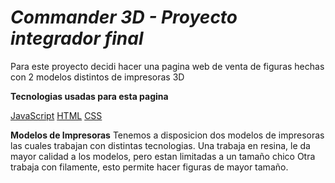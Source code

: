 # <em> Commander 3D - Proyecto integrador final </em>

Para este proyecto decidi hacer una pagina web de venta de figuras
hechas con 2 modelos distintos de impresoras 3D

__Tecnologias usadas para esta pagina__

[JavaScript](https://www.freepnglogos.com/uploads/javascript-png/javascript-logo-transparent-logo-javascript-images-3.png)
[HTML](https://cdn.pixabay.com/photo/2017/08/05/11/16/logo-2582748_640.png)
[CSS](./imagenes/3Dprinter.png)

__Modelos de Impresoras__
Tenemos a disposicion dos modelos de impresoras las cuales trabajan con distintas tecnologias.
    Una trabaja en resina, le da mayor calidad a los modelos, pero estan limitadas a un tamaño chico
    Otra trabaja con filamente, esto permite hacer figuras de mayor tamaño.

